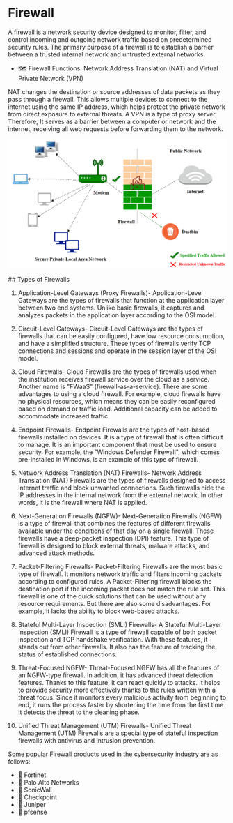 # Firewall

A firewall is a network security device designed to monitor, filter, and control incoming and outgoing network traffic based on predetermined security rules. The primary purpose of a firewall is to establish a barrier between a trusted internal network and untrusted external networks.

* 🗺️ Firewall Functions: Network Address Translation (NAT) and Virtual Private Network (VPN) 

NAT changes the destination or source addresses of data packets as they pass through a firewall. This allows multiple devices to connect to the internet using the same IP address, which helps protect the private network from direct exposure to external threats. A VPN is a type of proxy server. Therefore, It serves as a barrier between a computer or network and the internet, receiving all web requests before forwarding them to the network.

<div>
  <p align="center">
  <img src="firewall.png" width="800"> 
  </p>
</div>
## Types of Firewalls

1. Application-Level Gateways (Proxy Firewalls)- Application-Level Gateways are the types of firewalls that function at the application layer between two end systems. Unlike basic firewalls, it captures and analyzes packets in the application layer according to the OSI model.


2. Circuit-Level Gateways- Circuit-Level Gateways are the types of firewalls that can be easily configured, have low resource consumption, and have a simplified structure. These types of firewalls verify TCP connections and sessions and operate in the session layer of the OSI model.


3. Cloud Firewalls- Cloud Firewalls are the types of firewalls used when the institution receives firewall service over the cloud as a service. Another name is "FWaaS" (firewall-as-a-service). There are some advantages to using a cloud firewall. For example, cloud firewalls have no physical resources, which means they can be easily reconfigured based on demand or traffic load. Additional capacity can be added to accommodate increased traffic.

4. Endpoint Firewalls- Endpoint Firewalls are the types of host-based firewalls installed on devices. It is a type of firewall that is often difficult to manage. It is an important component that must be used to ensure security. For example, the "Windows Defender Firewall", which comes pre-installed in Windows, is an example of this type of firewall.

5. Network Address Translation (NAT) Firewalls- Network Address Translation (NAT) Firewalls are the types of firewalls designed to access internet traffic and block unwanted connections. Such firewalls hide the IP addresses in the internal network from the external network. In other words, it is the firewall where NAT is applied.


6. Next-Generation Firewalls (NGFW)- Next-Generation Firewalls (NGFW) is a type of firewall that combines the features of different firewalls available under the conditions of that day on a single firewall. These firewalls have a deep-packet inspection (DPI) feature. This type of firewall is designed to block external threats, malware attacks, and advanced attack methods.


7. Packet-Filtering Firewalls- Packet-Filtering Firewalls are the most basic type of firewall. It monitors network traffic and filters incoming packets according to configured rules. A Packet-Filtering firewall blocks the destination port if the incoming packet does not match the rule set. This firewall is one of the quick solutions that can be used without any resource requirements. But there are also some disadvantages. For example, it lacks the ability to block web-based attacks.


8. Stateful Multi-Layer Inspection (SMLI) Firewalls- A Stateful Multi-Layer Inspection (SMLI) Firewall is a type of firewall capable of both packet inspection and TCP handshake verification. With these features, it stands out from other firewalls. It also has the feature of tracking the status of established connections.


9. Threat-Focused NGFW- Threat-Focused NGFW has all the features of an NGFW-type firewall. In addition, it has advanced threat detection features. Thanks to this feature, it can react quickly to attacks. It helps to provide security more effectively thanks to the rules written with a threat focus. Since it monitors every malicious activity from beginning to end, it runs the process faster by shortening the time from the first time it detects the threat to the cleaning phase.


10. Unified Threat Management (UTM) Firewalls- Unified Threat Management (UTM) Firewalls are a special type of stateful inspection firewalls with antivirus and intrusion prevention.


Some popular Firewall products used in the cybersecurity industry are as follows:

* 🚀 Fortinet
* 🚀 Palo Alto Networks
* 🚀 SonicWall
* 🚀 Checkpoint
* 🚀 Juniper
* 🚀 pfsense
